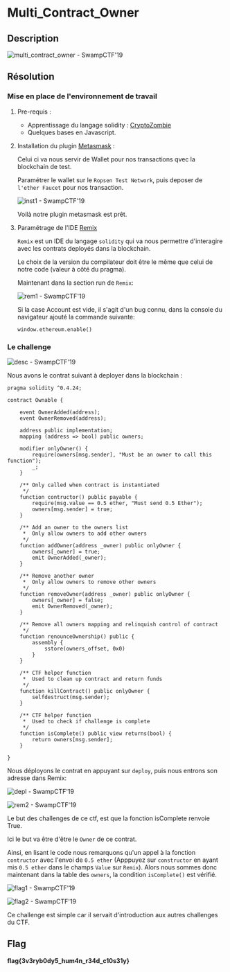 # Multi_Contract_Owner

## Description

![multi_contract_owner - SwampCTF'19](pres.png)

## Résolution

### Mise en place de l'environnement de travail

1. Pre-requis :

	* Apprentissage du langage solidity : [CryptoZombie](https://cryptozombies.io/)
	* Quelques bases en Javascript.

2. Installation du plugin [Metasmask](https://metamask.io/) :
	
	Celui ci va nous servir de Wallet pour nos transactions qvec la blockchain de test.
	
	Paramétrer le wallet sur le ``Ropsen Test Network``, puis deposer de ``l'ether Faucet`` pour nos transaction.

	![inst1 - SwampCTF'19](inst1.png)

	Voilà notre plugin metasmask est prêt.

3. Paramétrage de l'IDE [Remix](https://remix.ethereum.org/)

	``Remix`` est un IDE du langage ``solidity`` qui va nous permettre d'interagire avec les contrats deployés dans la blockchain.

	Le choix de la version du compilateur doit être le même que celui de notre code (valeur à côté du pragma).
	
	Maintenant dans la section run de ``Remix``:

	![rem1 - SwampCTF'19](rem1.png)

	Si la case Account est vide, il s'agit d'un bug connu, dans la console du navigateur ajouté la commande suivante:
	```console
	window.ethereum.enable()
	```

### Le challenge

![desc - SwampCTF'19](desc.png)

Nous avons le contrat suivant à deployer dans la blockchain :
```solidity
pragma solidity ^0.4.24;

contract Ownable {

    event OwnerAdded(address);
    event OwnerRemoved(address);

    address public implementation;
    mapping (address => bool) public owners;

    modifier onlyOwner() {
        require(owners[msg.sender], "Must be an owner to call this function");
        _;
    }

    /** Only called when contract is instantiated
     */
    function contructor() public payable {
        require(msg.value == 0.5 ether, "Must send 0.5 Ether");
        owners[msg.sender] = true;
    }

    /** Add an owner to the owners list
     *  Only allow owners to add other owners
     */
    function addOwner(address _owner) public onlyOwner { 
        owners[_owner] = true;
        emit OwnerAdded(_owner);
    }

    /** Remove another owner
     *  Only allow owners to remove other owners
     */
    function removeOwner(address _owner) public onlyOwner { 
        owners[_owner] = false;
        emit OwnerRemoved(_owner);
    }

    /** Remove all owners mapping and relinquish control of contract
     */
    function renounceOwnership() public {
        assembly {
            sstore(owners_offset, 0x0)
        }
    }
    
    /** CTF helper function
     *  Used to clean up contract and return funds
     */
    function killContract() public onlyOwner {
        selfdestruct(msg.sender);
    }

    /** CTF helper function
     *  Used to check if challenge is complete
     */
    function isComplete() public view returns(bool) {
        return owners[msg.sender];
    }

}
```
Nous déployons le contrat en appuyant sur ``deploy``, puis nous entrons son adresse dans Remix:

![depl - SwampCTF'19](depl.png)

![rem2 - SwampCTF'19](rem2.png)

Le but des challenges de ce ctf, est que la fonction isComplete renvoie True.

Ici le but va être d'être le ``Owner`` de ce contrat.

Ainsi, en lisant le code nous remarquons qu'un appel à la fonction ``contructor`` avec l'envoi de ``0.5 ether`` (Apppuyez sur ``constructor`` en ayant mis ``0.5 ether`` dans le champs ``Value`` sur ``Remix``).
Alors nous sommes donc maintenant dans la table des ``owners``, la condition ``isComplete()`` est vérifié.

![flag1 - SwampCTF'19](flag1.png)

![flag2 - SwampCTF'19](flag2.png)

Ce challenge est simple car il servait d'introduction aux autres challenges du CTF.

## Flag

**flag{3v3ryb0dy5_hum4n_r34d_c10s31y}**

